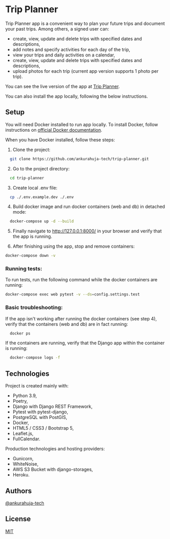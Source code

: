 # Trip Planner

Trip Planner app is a convenient way to plan your future trips and document your past trips. 
Among others, a signed user can:
* create, view, update and delete trips with specified dates and descriptions,
* add notes and specify activities for each day of the trip,
* view your trips and daily activities on a calendar,
* create, view, update and delete trips with specified dates and descriptions,
* upload photos for each trip (current app version supports 1 photo per trip).

You can see the live version of the app at [Trip Planner](https://trip-planner-website.herokuapp.com "Trip Planner").

You can also install the app locally, following the below instructions.
## Setup

You will need Docker installed to run app locally. 
To install Docker, follow instructions on [official Docker documentation](https://docs.docker.com/get-docker/ "Docker Documentation").

When you have Docker installed, follow these steps:


1. Clone the project:

```bash
  git clone https://github.com/ankurahuja-tech/trip-planner.git
```

2. Go to the project directory:

```bash
  cd trip-planner
```

3. Create local .env file:

```bash
  cp ./.env.example.dev ./.env
```

4. Build docker image and run docker containers (web and db) in detached mode:

```bash
  docker-compose up -d --build
```

5. Finally navigate to http://127.0.0.1:8000/ in your browser and verify that the app is running.

6. After finishing using the app, stop and remove containers: 

```bash
docker-compose down -v
```

### Running tests:

To run tests, run the following command while the docker containers are running:

```bash
docker-compose exec web pytest -v --ds=config.settings.test
```

### Basic troubleshooting:

If the app isn't working after running the docker containers (see step 4), verify that the containers (web and db) are in fact running:

```bash
  docker ps
```

If the containers are running, verify that the Django app within the container is running:

```bash
  docker-compose logs -f
```
## Technologies

Project is created mainly with:
* Python 3.9,
* Poetry,
* Django with Django REST Framework,
* Pytest with pytest-django,
* PostgreSQL with PostGIS,
* Docker,
* HTML5 / CSS3 / Bootstrap 5,
* Leaflet.js,
* FullCalendar.

Production technologies and hosting providers:
* Gunicorn,
* WhiteNoise,
* AWS S3 Bucket with django-storages,
* Heroku.
## Authors

[@ankurahuja-tech](https://www.github.com/ankurahuja-tech)

  
## License

[MIT](https://choosealicense.com/licenses/mit/)